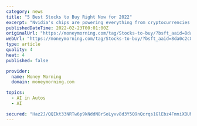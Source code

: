 ```yaml
---
category: news
title: "5 Best Stocks to Buy Right Now for 2022"
excerpt: "Nvidia's chips are powering everything from cryptocurrencies to driverless cars to artificial intelligence. These are some of the most exciting sectors for growth. Take driverless cars ..."
publishedDateTime: 2022-02-23T00:01:00Z
originalUrl: "https://moneymorning.com/tag/Stocks-to-buy/?bsft_aaid=8da0c2c8-9042-4b3e-bb76-8056465c4919&bsft_lx=23&bsft_tv=4"
webUrl: "https://moneymorning.com/tag/Stocks-to-buy/?bsft_aaid=8da0c2c8-9042-4b3e-bb76-8056465c4919&bsft_lx=23&bsft_tv=4"
type: article
quality: 4
heat: 4
published: false

provider:
  name: Money Morning
  domain: moneymorning.com

topics:
  - AI in Autos
  - AI

secured: "Haz2J/QQIkt33NRTw6p9kNddN8rSoLyvv8d3Y5Q9nQcrqs1GlEbz4FmniXBUhGDNAk4jSMmtjbHL3ibQlbJW36BMsjNsh+dZrU3EZEzHCx2D8orp+CG+pv+5PbeHBvpUXaaxO1iWtA5/m8ftI7MHhssUtwOOSVdNflfveSBi9SQN5Y07ktFTr0vJRUvBRZCj0MYP3MAeYAoL6GxWAFwAGpG1EwewQkTyB4CH85cHKJFrvZxAm7J9aTspfcFiTlE0mrI0fvGnsNqND6bQzzO14cSLs5+AXCZzPj5RRCoAUQ7Cx/5UWIkUR/ulqsqozhGHmXbNMk680OUZA7bRGGFxkqXrAvKkYXxDI3i0r6gs9JE=;OMAPD03VbrJRJ8qeShefDQ=="
---
```


